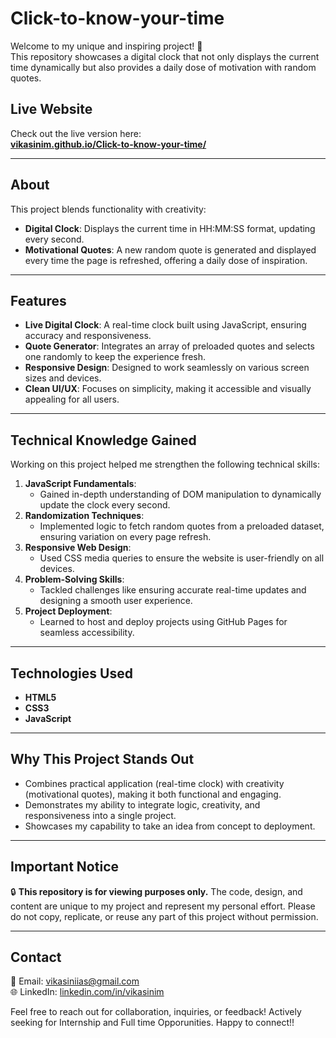# Click-to-know-your-time

Welcome to my unique and inspiring project! 🌟  
This repository showcases a digital clock that not only displays the current time dynamically but also provides a daily dose of motivation with random quotes.  

## Live Website  
Check out the live version here:  
[**vikasinim.github.io/Click-to-know-your-time/**](https://vikasinim.github.io/Click-to-know-your-time/)  

---

## About  
This project blends functionality with creativity:  
- **Digital Clock**: Displays the current time in HH:MM:SS format, updating every second.  
- **Motivational Quotes**: A new random quote is generated and displayed every time the page is refreshed, offering a daily dose of inspiration.

---

## Features  
- **Live Digital Clock**: A real-time clock built using JavaScript, ensuring accuracy and responsiveness.  
- **Quote Generator**: Integrates an array of preloaded quotes and selects one randomly to keep the experience fresh.  
- **Responsive Design**: Designed to work seamlessly on various screen sizes and devices.  
- **Clean UI/UX**: Focuses on simplicity, making it accessible and visually appealing for all users.

---

## Technical Knowledge Gained  
Working on this project helped me strengthen the following technical skills:  
1. **JavaScript Fundamentals**:  
   - Gained in-depth understanding of DOM manipulation to dynamically update the clock every second.  
2. **Randomization Techniques**:  
   - Implemented logic to fetch random quotes from a preloaded dataset, ensuring variation on every page refresh.  
3. **Responsive Web Design**:  
   - Used CSS media queries to ensure the website is user-friendly on all devices.  
4. **Problem-Solving Skills**:  
   - Tackled challenges like ensuring accurate real-time updates and designing a smooth user experience.  
5. **Project Deployment**:  
   - Learned to host and deploy projects using GitHub Pages for seamless accessibility.  

---

## Technologies Used  
- **HTML5**  
- **CSS3**  
- **JavaScript**  

---

## Why This Project Stands Out  
- Combines practical application (real-time clock) with creativity (motivational quotes), making it both functional and engaging.  
- Demonstrates my ability to integrate logic, creativity, and responsiveness into a single project.  
- Showcases my capability to take an idea from concept to deployment.  

---

## Important Notice  
🔒 **This repository is for viewing purposes only.** The code, design, and content are unique to my project and represent my personal effort. Please do not copy, replicate, or reuse any part of this project without permission.  

---

## Contact  
📧 Email: [vikasiniias@gmail.com](mailto:vikasiniias@gmail.com)  
🌐 LinkedIn: [linkedin.com/in/vikasinim](https://www.linkedin.com/in/vikasinim)  

Feel free to reach out for collaboration, inquiries, or feedback! 
Actively seeking for Internship and Full time Opporunities.
Happy to connect!!
